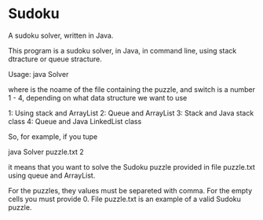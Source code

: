 # Sudoku
A sudoku solver, written in Java.

This program is a sudoku solver, in Java, in command line, using stack dtracture or queue stracture.

Usage: java Solver <file> <switch>
  
where <file> is the noame of the file containing the puzzle, and switch is a number 1 - 4, depending on what data structure we want to use
  
  1: Using stack and ArrayList
  2: Queue and ArrayList
  3: Stack and Java stack class
  4: Queue and Java LinkedList class
  
So, for example, if you tupe
  
  java Solver puzzle.txt 2
  
it means that you want to solve the Sudoku puzzle provided in file puzzle.txt using queue and ArrayList.
  
For the puzzles, they values must be separeted with comma. For the empty cells you must provide 0. File puzzle.txt is an example of a valid Sudoku puzzle.  
